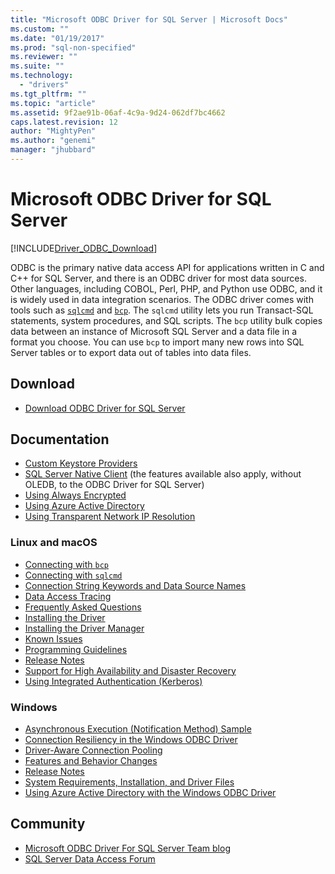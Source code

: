```yaml
---
title: "Microsoft ODBC Driver for SQL Server | Microsoft Docs"
ms.custom: ""
ms.date: "01/19/2017"
ms.prod: "sql-non-specified"
ms.reviewer: ""
ms.suite: ""
ms.technology:
  - "drivers"
ms.tgt_pltfrm: ""
ms.topic: "article"
ms.assetid: 9f2ae91b-06af-4c9a-9d24-062df7bc4662
caps.latest.revision: 12
author: "MightyPen"
ms.author: "genemi"
manager: "jhubbard"
---
```

# Microsoft ODBC Driver for SQL Server
[!INCLUDE[Driver_ODBC_Download](../../includes/driver_odbc_download.md)]

ODBC is the primary native data access API for applications written in C and C++ for SQL Server, and there is an ODBC driver for most data sources. Other languages, including COBOL, Perl, PHP, and Python use ODBC, and it is widely used in data integration scenarios. The ODBC driver comes with tools such as  [`sqlcmd`](https://msdn.microsoft.com/library/ms162773.aspx) and [`bcp`](https://msdn.microsoft.com/library/ms162802.aspx). The `sqlcmd` utility lets you run Transact-SQL statements, system procedures, and SQL scripts. The `bcp` utility bulk copies data between an instance of Microsoft SQL Server and a data file in a format you choose. You can use `bcp` to import many new rows into SQL Server tables or to export data out of tables into data files.  

## Download

* [Download ODBC Driver for SQL Server](../../connect/odbc/download-odbc-driver-for-sql-server.md)  

## Documentation  

* [Custom Keystore Providers](../../connect/odbc/custom-keystore-providers.md)
* [SQL Server Native Client](../../relational-databases/native-client/features/sql-server-native-client-features.md) (the features available also apply, without OLEDB, to the ODBC Driver for SQL Server)
* [Using Always Encrypted](../../connect/odbc/using-always-encrypted-with-the-odbc-driver.md)
* [Using Azure Active Directory](../../connect/odbc/using-azure-active-directory.md)
* [Using Transparent Network IP Resolution](../../connect/odbc/using-transparent-network-ip-resolution.md)

### Linux and macOS

* [Connecting with `bcp`](../../connect/odbc/linux-mac/connecting-with-bcp.md)
* [Connecting with `sqlcmd`](../../connect/odbc/linux-mac/connecting-with-sqlcmd.md)
* [Connection String Keywords and Data Source Names](../../connect/odbc/linux-mac/connection-string-keywords-and-data-source-names-dsns.md)
* [Data Access Tracing](../../connect/odbc/linux-mac/data-access-tracing-with-the-odbc-driver-on-linux.md)
* [Frequently Asked Questions](../../connect/odbc/linux-mac/frequently-asked-questions-faq-for-odbc-linux.md)
* [Installing the Driver](../../connect/odbc/linux-mac/installing-the-microsoft-odbc-driver-for-sql-server.md)
* [Installing the Driver Manager](../../connect/odbc/linux-mac/installing-the-driver-manager.md)
* [Known Issues](../../connect/odbc/linux-mac/known-issues-in-this-version-of-the-driver.md)
* [Programming Guidelines](../../connect/odbc/linux-mac/programming-guidelines.md)
* [Release Notes](../../connect/odbc/linux-mac/release-notes.md)
* [Support for High Availability and Disaster Recovery](../../connect/odbc/linux-mac/odbc-driver-on-linux-support-for-high-availability-disaster-recovery.md)
* [Using Integrated Authentication (Kerberos)](../../connect/odbc/linux-mac/using-integrated-authentication.md)

### Windows

* [Asynchronous Execution (Notification Method) Sample](../../connect/odbc/windows/asynchronous-execution-notification-method-sample.md)
* [Connection Resiliency in the Windows ODBC Driver](../../connect/odbc/windows/connection-resiliency-in-the-windows-odbc-driver.md)
* [Driver-Aware Connection Pooling](../../connect/odbc/windows/driver-aware-connection-pooling-in-the-odbc-driver-for-sql-server.md)
* [Features and Behavior Changes](../../connect/odbc/windows/features-of-the-microsoft-odbc-driver-for-sql-server-on-windows.md)
* [Release Notes](../../connect/odbc/windows/release-notes.md)
* [System Requirements, Installation, and Driver Files](../../connect/odbc/windows/system-requirements-installation-and-driver-files.md)
* [Using Azure Active Directory with the Windows ODBC Driver](../../connect/odbc/windows/using-azure-active-directory-with-the-windows-odbc-driver.md)

## Community  
* [Microsoft ODBC Driver For SQL Server Team blog](http://blogs.msdn.com/sqlnativeclient/default.aspx)  
* [SQL Server Data Access Forum](http://social.technet.microsoft.com/Forums/en/sqldataaccess/threads)  
